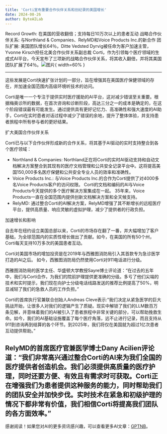 ```yaml
---
title: 'Corti宣布重要合作伙伴关系和创纪录的美国增长'
date: 2024-08-26
author: ByteAILab
---
```


Record Growth: 在美国的营收翻倍；支持每日10万次以上的患者互动
战略合作伙伴关系: 与Northland & Companies、RelyMD和Voice Products Inc.的新合作
团队扩展: 美国团队增长64％，Ditte Vedsted Dyrvig被任命为客户加速主管，Yvonne Kirsch担任北美合作伙伴关系副总裁
Corti，作为引领每个医疗领域的生成式AI平台，今天宣布了三项新的战略合作伙伴关系，将其收入翻倍，并将其美国团队扩展了64％。![图片](https://ai-techpark.com/wp-content/uploads/2024/08/Corti-Ann-960x540.jpg){ width=60% }

---
 这些发展是Corti快速扩张计划的一部分，旨在增强其在美国医疗保健领域的存在，并加速全国范围内高级环境听技术的访问。

Corti是唯一一个专注于提供实时医疗援助的AI平台，这对减少错误至关重要。根据梅奥诊所的数据，在首次咨询和诊断阶段，高达三分之一的成本是确定的，在这个阶段错误最有可能发生。通过提供具有更好记忆力、高准确性和强大速度的AI助手，Corti在实时患者对话过程中减少了错误的余地，提升了整体体验，并支持患者旅程中所有参与者的更好结果。

扩大美国合作伙伴关系

Corti已与以下合作伙伴形成新的合作关系，将其基于AI驱动的实时支持整合到各个医疗领域：
- Northland & Companies: Northland正在将Corti的实时AI驱动支持和自动文档解决方案整合到其现有的医疗文档管理和公共安全记录平台中。这将提高美国150,000多名医疗保健和公共安全专业人员的效率和准确性。
- Voice Products Inc.: 与Voice Products Inc.的合作为Corti提供了对4000多名Voice Products客户的访问权限。 Corti的文档和编码的AI与Voice Products今天提供的多个医疗解决方案集成在一起。 35年来，Voice Products一直在全国范围内提供创新文档解决方案和全天候支持。
- RelyMD: 通过整合Corti的AI解决方案，RelyMD增强了其不断增长的远程医疗平台，提供高质量、响应灵敏的虚拟护理，减少了提供者的行政负担。

加速增长和影响

自去年在纽约设立美国总部以来，Corti的市场存在翻了一番，并大幅增加了客户基础，为全球范围内的实质性增长做出了贡献。如今，在美国的所有50个州，Corti每天支持10万多次的美国患者互动。

Corti对美国市场的增加投资是在2019年与西雅图消防局引入其首款专为急诊医学打造的AI之后。 如今，西雅图消防局仍然使用Corti对911电话进行分级。

西雅图消防局的医学主任、华盛顿大学教授Sayre博士评论道：“在过去的五年中，我们与Corti合作，为我们的院前护理提供更准确的分级。多亏了他们尖端的技术和实时提示，我们现在向护士分级电话线路发送的推荐比例提高了50%，明显减轻了我们的急救人员的工作负担。”

Corti的首席执行官兼联合创始人Andreas Cleve表示:“我们决定从紧急医学的巨大挑战开始，让很多人对我们的逻辑产生了质疑。现实中解锁了我们的LLM数百万条见解，并意味着我们的AI被引入了患者旅程中非常关键的部分，可以帮助挽救生命。如今，我们的AI基础设施覆盖了每个医疗角落，远不止进行记录，而且支持从911到咨询再到结算的各个环节。到2025年，我们将仅在美国就为超过1亿次患者互动提供帮助。”

RelyMD的首席医疗官兼医学博士Dany Acilien评论道：“我们非常高兴通过整合Corti的AI来为我们全国的医疗提供者创造机会。我们必须提供高质量的医疗护理，同时还要方便、有效且有需求时可获取。Corti正在增强我们为患者提供这种服务的能力，同时帮助我们的团队安全并加快步伐。实时技术在紧急和初级护理的情况下都非常有价值，我们相信Corti将提高我们团队的各方面效率。”
---
感谢阅读！如果您对AI的更多资讯感兴趣，可以查看更多AI文章：[GPTNB](https://gptnb.com)。